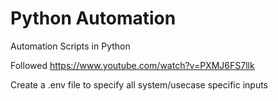 # Python Automation
Automation Scripts in Python

Followed
https://www.youtube.com/watch?v=PXMJ6FS7llk

Create a .env file to specify all system/usecase specific inputs
